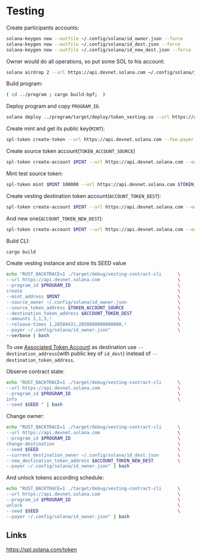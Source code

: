 # Testing

Create participants accounts:
```bash
solana-keygen new --outfile ~/.config/solana/id_owner.json --force
solana-keygen new --outfile ~/.config/solana/id_dest.json --force
solana-keygen new --outfile ~/.config/solana/id_new_dest.json --force
```

Owner would do all operations, so put some SOL to his account:
```bash
solana airdrop 2 --url https://api.devnet.solana.com ~/.config/solana/id_owner.json
```

Build program:
```bash
( cd ../program ; cargo build-bpf;  )
```

Deploy program and copy `PROGRAM_ID`.
```bash
solana deploy ../program/target/deploy/token_vesting.so --url https://api.devnet.solana.com --keypair  ~/.config/solana/id_owner.json
```

Create mint and get its public key(`MINT`):
```bash
spl-token create-token --url https://api.devnet.solana.com --fee-payer  ~/.config/solana/id_owner.json
```

Create source token account(`TOKEN_ACCOUNT_SOURCE`)
```bash
spl-token create-account $MINT --url https://api.devnet.solana.com --owner ~/.config/solana/id_owner.json --fee-payer  ~/.config/solana/id_owner.json
```

Mint test source token:
```bash
spl-token mint $MINT 100000 --url https://api.devnet.solana.com $TOKEN_ACCOUNT_SOURCE --fee-payer  ~/.config/solana/id_owner.json
```

Create vesting destination token account(`ACCOUNT_TOKEN_DEST`):
```bash
spl-token create-account $MINT --url https://api.devnet.solana.com --owner ~/.config/solana/id_dest.json --fee-payer  ~/.config/solana/id_owner.json
```

And new one(`ACCOUNT_TOKEN_NEW_DEST`):
```bash
spl-token create-account $MINT --url https://api.devnet.solana.com --owner ~/.config/solana/id_new_dest.json --fee-payer  ~/.config/solana/id_owner.json
```

Build CLI:

```bash
cargo build
```

Create vesting instance and store its SEED value
```bash
echo "RUST_BACKTRACE=1 ./target/debug/vesting-contract-cli      \
--url https://api.devnet.solana.com                             \
--program_id $PROGRAM_ID                                        \
create                                                          \
--mint_address $MINT                                            \
--source_owner ~/.config/solana/id_owner.json                   \
--source_token_address $TOKEN_ACCOUNT_SOURCE                    \
--destination_token_address $ACCOUNT_TOKEN_DEST                 \
--amounts 2,1,3,!                                               \
--release-times 1,28504431,2850600000000000,!                   \
--payer ~/.config/solana/id_owner.json"                         \
--verbose | bash              
```

To use [Associated Token Account](https://spl.solana.com/associated-token-account) as destination use `--destination_address`(with public key of `id_dest`) instead of `--destination_token_address`.

Observe contract state:
```bash
echo "RUST_BACKTRACE=1 ./target/debug/vesting-contract-cli      \
--url https://api.devnet.solana.com                             \
--program_id $PROGRAM_ID                                        \
info                                                            \
--seed $SEED " | bash                                          
```

Change owner:
```bash
echo "RUST_BACKTRACE=1 ./target/debug/vesting-contract-cli      \
--url https://api.devnet.solana.com                             \
--program_id $PROGRAM_ID                                        \
change-destination                                              \
--seed $SEED                                                    \
--current_destination_owner ~/.config/solana/id_dest.json       \
--new_destination_token_address $ACCOUNT_TOKEN_NEW_DEST         \
--payer ~/.config/solana/id_owner.json" | bash                           
```

And unlock tokens according schedule:
```bash
echo "RUST_BACKTRACE=1 ./target/debug/vesting-contract-cli      \
--url https://api.devnet.solana.com                             \
--program_id $PROGRAM_ID                                        \
unlock                                                          \
--seed $SEED                                                    \
--payer ~/.config/solana/id_owner.json" | bash
```

## Links

https://spl.solana.com/token

